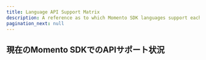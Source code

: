 ```yaml
---
title: Language API Support Matrix
description: A reference as to which Momento SDK languages support each API
pagination_next: null
---
```


## 現在のMomento SDKでのAPIサポート状況 

